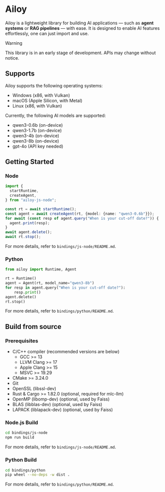 # Ailoy

Ailoy is a lightweight library for building AI applications — such as **agent systems** or **RAG pipelines** — with ease. It is designed to enable AI features effortlessly, one can just import and use.

> [!WARNING]
> This library is in an early stage of development. APIs may change without notice.

## Supports

Ailoy supports the following operating systems:
- Windows (x86, with Vulkan)
- macOS (Apple Silicon, with Metal)
- Linux (x86, with Vulkan)

Currently, the following AI models are supported:
- qwen3-0.6b (on-device)
- qwen3-1.7b (on-device)
- qwen3-4b (on-device)
- qwen3-8b (on-device)
- gpt-4o (API key needed)

## Getting Started

### Node

```typescript
import {
  startRuntime,
  createAgent,
} from "ailoy-js-node";

const rt = await startRuntime();
const agent = await createAgent(rt, {model: {name: "qwen3-0.6b"}});
for await (const resp of agent.query("When is your cut-off date?")) {
  agent.print(resp);
}
await agent.delete();
await rt.stop();
```

For more details, refer to `bindings/js-node/README.md`.

### Python

```python
from ailoy import Runtime, Agent

rt = Runtime()
agent = Agent(rt, model_name="qwen3-8b")
for resp in agent.query("When is your cut-off date?"):
    resp.print()
agent.delete()
rt.stop()
```

For more details, refer to `bindings/python/README.md`.

## Build from source

### Prerequisites

- C/C++ compiler
  (recommended versions are below)
  - GCC >= 13
  - LLVM Clang >= 17
  - Apple Clang >= 15
  - MSVC >= 19.29
- CMake >= 3.24.0
- Git
- OpenSSL (libssl-dev)
- Rust & Cargo >= 1.82.0 (optional, required for mlc-llm)
- OpenMP (libomp-dev) (optional, used by Faiss)
- BLAS (libblas-dev) (optional, used by Faiss)
- LAPACK (liblapack-dev) (optional, used by Faiss)

### Node.js Build

```bash
cd bindings/js-node
npm run build
```

For more details, refer to `bindings/js-node/README.md`.

### Python Build

```bash
cd bindings/python
pip wheel --no-deps -w dist .
```

For more details, refer to `bindings/python/README.md`.
